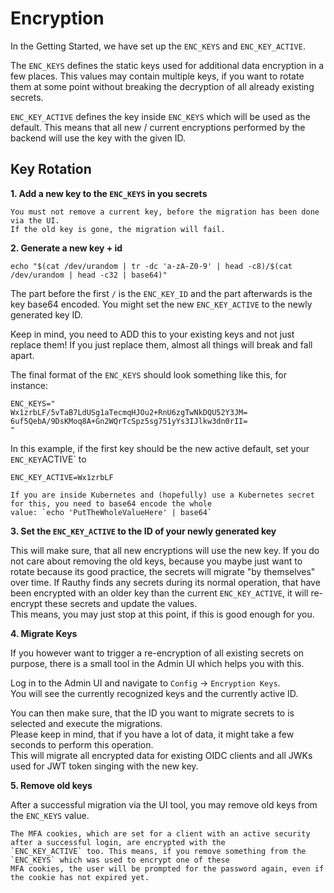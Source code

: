 # Encryption

In the Getting Started, we have set up the `ENC_KEYS` and `ENC_KEY_ACTIVE`.  

The `ENC_KEYS` defines the static keys used for additional data encryption in a few places. This values may contain
multiple keys, if you want to rotate them at some point without breaking the decryption of all already existing secrets.

`ENC_KEY_ACTIVE` defines the key inside `ENC_KEYS` which will be used as the default. This means that all new / current
encryptions performed by the backend will use the key with the given ID.

## Key Rotation

**1. Add a new key to the `ENC_KEYS` in you secrets**

```admonish fail
You must not remove a current key, before the migration has been done via the UI.  
If the old key is gone, the migration will fail.
```

**2. Generate a new key + id**

```
echo "$(cat /dev/urandom | tr -dc 'a-zA-Z0-9' | head -c8)/$(cat /dev/urandom | head -c32 | base64)"
```

The part before the first `/` is the `ENC_KEY_ID` and the part afterwards is the key base64 encoded.
You might set the new `ENC_KEY_ACTIVE` to the newly generated key ID.

Keep in mind, you need to ADD this to your existing keys and not just replace them! If you just replace them, almost
all things will break and fall apart.

The final format of the `ENC_KEYS` should look something like this, for instance:

```
ENC_KEYS="
Wx1zrbLF/5vTaB7LdUSg1aTecmqHJOu2+RnU6zgTwNkDQU52Y3JM=
6uf5QebA/9DsKMoq8A+Gn2WQrTcSpz5sg751yYs3IJlkw3dn0rII=
"
```

In this example, if the first key should be the new active default, set your `ENC_KEY`ACTIVE` to

```
ENC_KEY_ACTIVE=Wx1zrbLF
```

```admonish help
If you are inside Kubernetes and (hopefully) use a Kubernetes secret for this, you need to base64 encode the whole
value: `echo 'PutTheWholeValueHere' | base64`
```

**3. Set the `ENC_KEY_ACTIVE` to the ID of your newly generated key**

This will make sure, that all new encryptions will use the new key. If you do not care about removing the old keys, 
because you maybe just want to rotate because its good practice, the secrets will migrate "by themselves" over time.
If Rauthy finds any secrets during its normal operation, that have been encrypted with an older key than the current
`ENC_KEY_ACTIVE`, it will re-encrypt these secrets and update the values.  
This means, you may just stop at this point, if this is good enough for you.

**4. Migrate Keys**

If you however want to trigger a re-encryption of all existing secrets on purpose,  there is a small tool in the
Admin UI which helps you with this.

Log in to the Admin UI and navigate to `Config` -> `Encryption Keys`.  
You will see the currently recognized keys and the currently active ID.

You can then make sure, that the ID you want to migrate secrets to is selected and execute the migrations.  
Please keep in mind, that if you have a lot of data, it might take a few seconds to perform this operation.  
This will migrate all encrypted data for existing OIDC clients and all JWKs used for JWT token singing with the new
key.

**5. Remove old keys**

After a successful migration via the UI tool, you may remove old keys from the `ENC_KEYS` value.

```admonish caution
The MFA cookies, which are set for a client with an active security after a successful login, are encrypted with the
`ENC_KEY_ACTIVE` too. This means, if you remove something from the `ENC_KEYS` which was used to encrypt one of these
MFA cookies, the user will be prompted for the password again, even if the cookie has not expired yet. 
```
